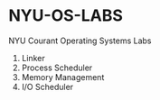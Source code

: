 # NYU-OS-LABS
NYU Courant Operating Systems Labs
1. Linker
2. Process Scheduler
3. Memory Management
4. I/O Scheduler
